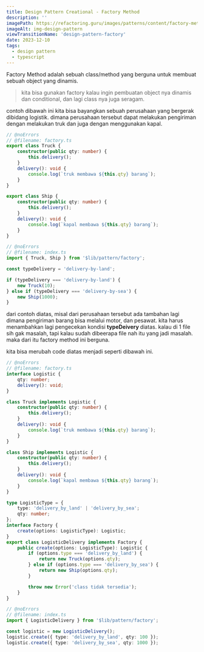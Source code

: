 ```yaml
---
title: Design Pattern Creational - Factory Method
description: ''
imagePath: https://refactoring.guru/images/patterns/content/factory-method/factory-method-en-2x.png
imageAlt: img-design-pattern
viewTransitionName: 'design-pattern-factory'
date: 2023-12-10
tags:
  - design pattern
  - typescript
---
```


Factory Method adalah sebuah class/method yang berguna untuk membuat sebuah object yang dinamis.

<blockquote>
kita bisa gunakan factory kalau ingin pembuatan object nya dinamis dan conditional, dan lagi class nya juga seragam.
</blockquote>

contoh dibawah ini kita bisa bayangkan sebuah perusahaan yang bergerak dibidang logistik. dimana perusahaan tersebut dapat melakukan pengiriman dengan melakukan truk dan juga dengan menggunakan kapal.

```ts
// @noErrors
// @filename: factory.ts
export class Truck {
	constructor(public qty: number) {
		this.delivery();
	}
	delivery(): void {
		console.log(`truk membawa ${this.qty} barang`);
	}
}

export class Ship {
	constructor(public qty: number) {
		this.delivery();
	}
	delivery(): void {
		console.log(`kapal membawa ${this.qty} barang`);
	}
}
```

```ts
// @noErrors
// @filename: index.ts
import { Truck, Ship } from '$lib/pattern/factory';

const typeDelivery = 'delivery-by-land';

if (typeDelivery === 'delivery-by-land') {
	new Truck(10);
} else if (typeDelivery === 'delivery-by-sea') {
	new Ship(1000);
}
```

dari contoh diatas, misal dari perusahaan tersebut ada tambahan lagi dimana pengiriman barang bisa melalui motor, dan pesawat. kita harus menambahkan lagi pengecekan kondisi <b> typeDeivery </b> diatas. kalau di 1 file sih gak masalah, tapi kalau sudah dibeerapa file nah itu yang jadi masalah. maka dari itu factory method ini berguna.

kita bisa merubah code diatas menjadi seperti dibawah ini.

```ts
// @noErrors
// @filename: factory.ts
interface Logistic {
	qty: number;
	delivery(): void;
}

class Truck implements Logistic {
	constructor(public qty: number) {
		this.delivery();
	}
	delivery(): void {
		console.log(`truk membawa ${this.qty} barang`);
	}
}

class Ship implements Logistic {
	constructor(public qty: number) {
		this.delivery();
	}
	delivery(): void {
		console.log(`kapal membawa ${this.qty} barang`);
	}
}

type LogisticType = {
	type: 'delivery_by_land' | 'delivery_by_sea';
	qty: number;
};
interface Factory {
	create(options: LogisticType): Logistic;
}
export class LogisticDelivery implements Factory {
	public create(options: LogisticType): Logistic {
		if (options.type === 'delivery_by_land') {
			return new Truck(options.qty);
		} else if (options.type === 'delivery_by_sea') {
			return new Ship(options.qty);
		}

		throw new Error('class tidak tersedia');
	}
}
```

```ts
// @noErrors
// @filename: index.ts
import { LogisticDelivery } from '$lib/pattern/factory';

const logistic = new LogisticDelivery();
logistic.create({ type: 'delivery_by_land', qty: 100 });
logistic.create({ type: 'delivery_by_sea', qty: 1000 });
```
